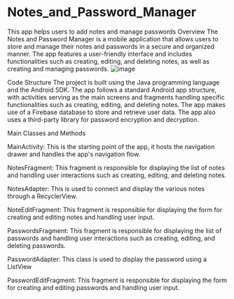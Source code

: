 # Notes_and_Password_Manager
This app helps users to add notes and manage passwords
Overview
The Notes and Password Manager is a mobile application that allows users to store and manage their notes and passwords in a secure and organized manner. The app features a user-friendly interface and includes functionalities such as creating, editing, and deleting notes, as well as creating and managing passwords.
 ![image](https://user-images.githubusercontent.com/71942720/216817135-57d63f10-a488-4c73-8cfa-beaba9ee7e00.png)


Code Structure
The project is built using the Java programming language and the Android SDK.
The app follows a standard Android app structure, with activities serving as the main screens and fragments handling specific functionalities such as creating, editing, and deleting notes.
The app makes use of a Firebase database to store and retrieve user data.
The app also uses a third-party library for password encryption and decryption.

Main Classes and Methods

MainActivity: This is the starting point of the app, it hosts the navigation drawer and handles the app's navigation flow.

NotesFragment: This fragment is responsible for displaying the list of notes and handling user interactions such as creating, editing, and deleting notes.

NotesAdapter: This is used to connect and display the various notes through a RecyclerView.

NoteEditFragment: This fragment is responsible for displaying the form for creating and editing notes and handling user input.

PasswordsFragment: This fragment is responsible for displaying the list of passwords and handling user interactions such as creating, editing, and deleting passwords.

PasswordAdapter: This class is used to display the password using a ListView

PasswordEditFragment: This fragment is responsible for displaying the form for creating and editing passwords and handling user input.
